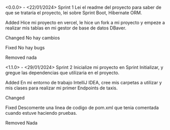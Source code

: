<0.0.0> - <22/01/2024>
Sprint 1
Lei el readme del proyecto para saber de que se trataría el proyecto, lei sobre Sprint Boot, Hibernate ORM.

Added
Hice mi proyecto en vercel, le hice un fork a mi proyecto y empeze a realizar mis tablas en mi gestor de base de datos DBaver.

Changed
No hay cambios

Fixed
No hay bugs

Removed
nada

<1.1.0> - <29/01/2024>
Sprint 2
Inicialize mi proyecto en Sprint Initializar, y gregue las dependencias que utilizaria en el proyecto.

Added
En mi entorno de trabajo IntelliJ IDEA, cree mis carpetas a utilizar y mis clases para realizar mi primer Endpoints de taxis.

Changed


Fixed
Descomente una linea de codigo de pom.xml que tenia comentada cuando estuve haciendo pruebas.

Removed
Nada